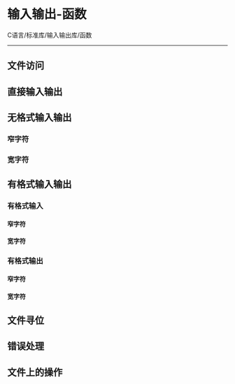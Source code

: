 # 输入输出-函数

C语言/标准库/输入输出库/函数

---



## 文件访问



## 直接输入输出



## 无格式输入输出

### 窄字符

### 宽字符



## 有格式输入输出

### 有格式输入

#### 窄字符

#### 宽字符

### 有格式输出

#### 窄字符

#### 宽字符



## 文件寻位



## 错误处理



## 文件上的操作